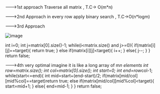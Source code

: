 --->1st approach
Traverse all matrix , T.C-> O(m*n)

--->2nd Approach
in every row apply binary search , T.C->O(n*logm)

--->3rd Approach

![image](https://user-images.githubusercontent.com/97017655/204081899-c21991a0-642e-4a87-9240-2bd56fdca838.png)

 int i=0;
        int j=matrix[0].size()-1;
        while(i<matrix.size() and j>=0){
            if(matrix[i][j]==target){
                return true;
            }
            else if(matrix[i][j]<target){
                i++;
            }
            else{
                j--;
            }
        }
        return false;
        
--->4th very optimal
imagine it is like a long array of m*n elements
 int row=matrix.size();
        int col=matrix[0].size();
        int start=0;
        int end=row*col-1;
        while(start<=end){
            int mid=start+(end-start)/2;
            if(matrix[mid/col][mid%col]==target)return true;
            else if(matrix[mid/col][mid%col]<target){
                start=mid+1;
            }
            else{
                end=mid-1;
            }
        }
        return false;
